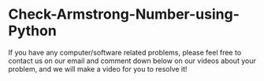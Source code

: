 # Check-Armstrong-Number-using-Python
If you have any computer/software related problems,   please feel free to contact us on our email and comment down below on our videos about your problem,  and we will make a video for you to resolve it! 
